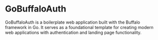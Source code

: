 # GoBuffaloAuth
GoBuffaloAuth is a boilerplate web application built with the Buffalo framework in Go. It serves as a foundational template for creating modern web applications with authentication and landing page functionality.
